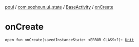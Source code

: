 [poul](../../index.md) / [com.sophoun.ui_state](../index.md) / [BaseActivity](index.md) / [onCreate](./on-create.md)

# onCreate

`open fun onCreate(savedInstanceState: <ERROR CLASS>?): `[`Unit`](https://kotlinlang.org/api/latest/jvm/stdlib/kotlin/-unit/index.html)